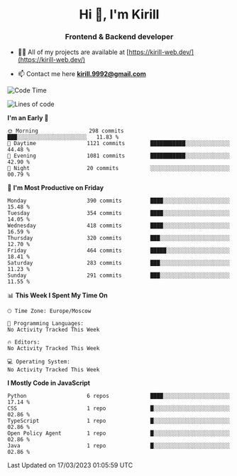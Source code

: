 <h1 align="center">Hi 👋, I'm Kirill</h1>
<h3 align="center">Frontend & Backend developer</h3>

- 👨‍💻 All of my projects are available at [https://kirill-web.dev/](https://kirill-web.dev/)

- 📫 Contact me here **kirill.9992@gmail.com**











<!--START_SECTION:waka-->
![Code Time](http://img.shields.io/badge/Code%20Time-1%2C295%20hrs%2048%20mins-blue)

![Lines of code](https://img.shields.io/badge/From%20Hello%20World%20I%27ve%20Written-3.3%20million%20lines%20of%20code-blue)

**I'm an Early 🐤** 

```text
🌞 Morning                298 commits         ███░░░░░░░░░░░░░░░░░░░░░░   11.83 % 
🌆 Daytime                1121 commits        ███████████░░░░░░░░░░░░░░   44.48 % 
🌃 Evening                1081 commits        ███████████░░░░░░░░░░░░░░   42.90 % 
🌙 Night                  20 commits          ░░░░░░░░░░░░░░░░░░░░░░░░░   00.79 % 
```
📅 **I'm Most Productive on Friday** 

```text
Monday                   390 commits         ████░░░░░░░░░░░░░░░░░░░░░   15.48 % 
Tuesday                  354 commits         ████░░░░░░░░░░░░░░░░░░░░░   14.05 % 
Wednesday                418 commits         ████░░░░░░░░░░░░░░░░░░░░░   16.59 % 
Thursday                 320 commits         ███░░░░░░░░░░░░░░░░░░░░░░   12.70 % 
Friday                   464 commits         █████░░░░░░░░░░░░░░░░░░░░   18.41 % 
Saturday                 283 commits         ███░░░░░░░░░░░░░░░░░░░░░░   11.23 % 
Sunday                   291 commits         ███░░░░░░░░░░░░░░░░░░░░░░   11.55 % 
```


📊 **This Week I Spent My Time On** 

```text
🕑︎ Time Zone: Europe/Moscow

💬 Programming Languages: 
No Activity Tracked This Week

🔥 Editors: 
No Activity Tracked This Week

💻 Operating System: 
No Activity Tracked This Week
```

**I Mostly Code in JavaScript** 

```text
Python                   6 repos             ████░░░░░░░░░░░░░░░░░░░░░   17.14 % 
CSS                      1 repo              █░░░░░░░░░░░░░░░░░░░░░░░░   02.86 % 
TypeScript               1 repo              █░░░░░░░░░░░░░░░░░░░░░░░░   02.86 % 
Open Policy Agent        1 repo              █░░░░░░░░░░░░░░░░░░░░░░░░   02.86 % 
Java                     1 repo              █░░░░░░░░░░░░░░░░░░░░░░░░   02.86 % 
```




 Last Updated on 17/03/2023 01:05:59 UTC
<!--END_SECTION:waka-->
